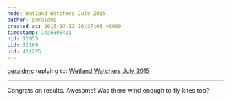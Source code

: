 ```yaml
---
node: Wetland Watchers July 2015
author: geraldmc
created_at: 2015-07-13 16:37:03 +0000
timestamp: 1436805423
nid: 12053
cid: 12169
uid: 421225
---
```




[geraldmc](../profile/geraldmc) replying to: [Wetland Watchers July 2015](../notes/eustatic/07-13-2015/wetlands-watchers-july-2015)

----
Congrats on results. Awesome! Was there wind enough to fly kites too? 